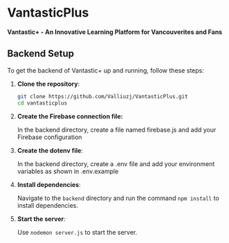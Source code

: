 # VantasticPlus

**Vantastic+ - An Innovative Learning Platform for Vancouverites and Fans**

## Backend Setup

To get the backend of Vantastic+ up and running, follow these steps:

1. **Clone the repository**:

   ```sh
   git clone https://github.com/Valliuzj/VantasticPlus.git
   cd vantasticplus
   
2. **Create the Firebase connection file:**

    In the backend directory, create a file named firebase.js and add your Firebase configuration

3. **Create the dotenv file**:

    In the backend directory, create a .env file and add your environment variables as shown in .env.example

4. **Install dependencies**:

   Navigate to the `backend` directory and run the command `npm install` to install dependencies.

5. **Start the server**:

   Use `nodemon server.js` to start the server.
